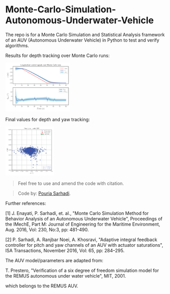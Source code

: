 # Monte-Carlo-Simulation-Autonomous-Underwater-Vehicle
The repo is for a Monte Carlo Simulation and Statistical Analysis framework of an AUV (Autonomous Underwater Vehicle) in Python to test and verify algorithms. 

Results for depth tracking over Monte Carlo runs:
<p align="left">
  <img src="images/MCS_z.png" alt="Figure 1" width="40%">
</p>

Final values for depth and yaw tracking:
<p align="left">
  <img src="images/MCS_CEP.png" alt="Figure 2" width="30%">
</p>

> Feel free to use and amend the code with citation.

> Code by: [Pouria Sarhadi](https://go.herts.ac.uk/pouria-sarhadi).

Further references:

[1]  J. Enayati, P. Sarhadi, et. al., "Monte Carlo Simulation Method for Behavior Analysis of an Autonomous Underwater Vehicle", Proceedings of the IMechE, Part M: Journal of Engineering for the Maritime Environment, Aug. 2016, Vol: 230, No:3, pp: 481-490. 

[2] P. Sarhadi, A. Ranjbar Noei, A. Khosravi, "Adaptive integral feedback controller for pitch and yaw channels of an AUV with actuator saturations", ISA Transactions, November 2016, Vol: 65, pp: 284–295.  

The AUV model/parameters are adapted from:

T. Prestero, "Verification of a six degree of freedom simulation model for the REMUS autonomous under water vehicle", MIT, 2001.

which belongs to the REMUS AUV.
